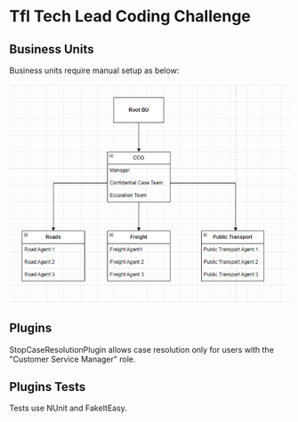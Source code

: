 # Tfl Tech Lead Coding Challenge

## Business Units

Business units require manual setup as below:

![image][def]

[def]: Business_Units.PNG

## Plugins

StopCaseResolutionPlugin allows case resolution only for users with the "Customer Service Manager" role.

## Plugins Tests

Tests use NUnit and FakeItEasy.
